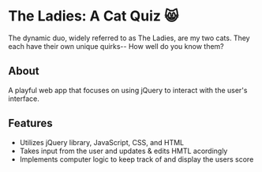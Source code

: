
# The Ladies: A Cat Quiz 😸
The dynamic duo, widely referred to as The Ladies, are my two cats. They each have their own unique quirks-- How well do you know them?

## About
A playful web app that focuses on using jQuery to interact with the user's interface.

## Features
- Utilizes jQuery library, JavaScript, CSS, and HTML
- Takes input from the user and updates & edits HMTL acordingly
- Implements computer logic to keep track of and display the users score

